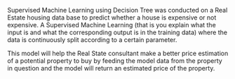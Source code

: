 Supervised Machine Learning using Decision Tree was conducted on a Real Estate housing data base to predict whether a house is expensive or not expensive. 
A Supervised Machine Learning (that is you explain what the input is and what the corresponding output is in the training data) where the data is continuously split according to a certain parameter.

This model will help the Real State consultant make a better price estimation of a potential property to buy by feeding the model data from the property in question and the model will return an estimated price of the property. 
